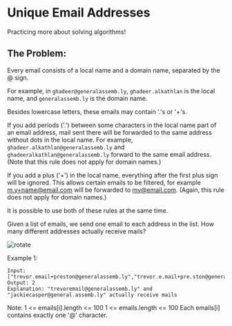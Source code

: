 # Unique Email Addresses
Practicing more about solving algorithms!

## The Problem:
Every email consists of a local name and a domain name, separated by the @ sign.

For example, in `ghadeer@generalassemb.ly`, `ghadeer.alkathlan` is the local name, and `generalassemb.ly` is the domain name.

Besides lowercase letters, these emails may contain '.'s or '+'s.

If you add periods ('.') between some characters in the local name part of an email address, mail sent there will be forwarded to the same address without dots in the local name.  For example, `ghadeer.alkathlan@generalassemb.ly` and `ghadeeralkathlan@generalassemb.ly` forward to the same email address.  (Note that this rule does not apply for domain names.)

If you add a plus ('+') in the local name, everything after the first plus sign will be ignored. This allows certain emails to be filtered, for example m.y+name@email.com will be forwarded to my@email.com.  (Again, this rule does not apply for domain names.)

It is possible to use both of these rules at the same time.

Given a list of emails, we send one email to each address in the list.  How many different addresses actually receive mails? 


![rotate](http://m.memegen.com/gff5z6.jpg "rotate")

Example 1:

```   
Input: ["trevor.email+preston@generalassemb.ly","trevor.e.mail+pre.ston@generalassemb.ly","jackie+casper@general.assemb.ly"]
Output: 2
Explanation: "trevoremail@generalassemb.ly" and "jackiecasper@general.assemb.ly" actually receive mails
```

Note:
1 <= emails[i].length <= 100
1 <= emails.length <= 100
Each emails[i] contains exactly one '@' character.
